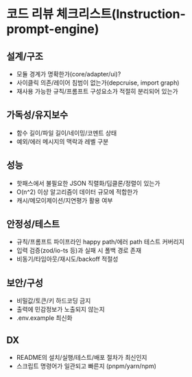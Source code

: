 # 코드 리뷰 체크리스트(Instruction-prompt-engine)

## 설계/구조

- 모듈 경계가 명확한가(core/adapter/ui)?
- 사이클릭 의존/레이어 침범이 없는가(depcruise, import graph)
- 재사용 가능한 규칙/프롬프트 구성요소가 적절히 분리되어 있는가

## 가독성/유지보수

- 함수 길이/파일 길이/네이밍/코멘트 상태
- 예외/에러 메시지의 맥락과 레벨 구분

## 성능

- 핫패스에서 불필요한 JSON 직렬화/딥클론/정렬이 있는가
- O(n^2) 이상 알고리즘이 데이터 규모에 적합한가
- 캐시/메모이제이션/지연평가 활용 여부

## 안정성/테스트

- 규칙/프롬프트 파이프라인 happy path/에러 path 테스트 커버리지
- 입력 검증(zod/io-ts 등)과 실패 시 폴백 경로 존재
- 비동기/타임아웃/재시도/backoff 적절성

## 보안/구성

- 비밀값/토큰/키 하드코딩 금지
- 출력에 민감정보가 노출되지 않는지
- .env.example 최신화

## DX

- README의 설치/실행/테스트/배포 절차가 최신인지
- 스크립트 명령어가 일관되고 빠른지 (pnpm/yarn/npm)
